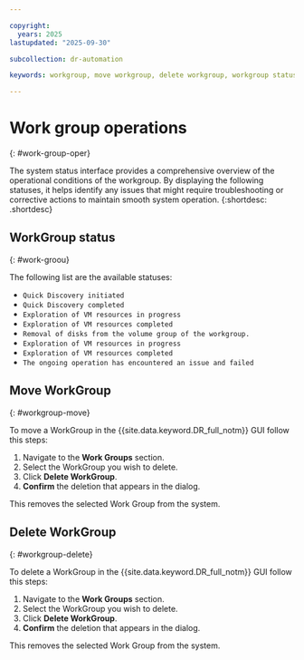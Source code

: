 ```yaml
---

copyright:
  years: 2025
lastupdated: "2025-09-30"

subcollection: dr-automation

keywords: workgroup, move workgroup, delete workgroup, workgroup status

---
```


# Work group operations
{: #work-group-oper}

The system status interface provides a comprehensive overview of the operational conditions of the workgroup. By displaying the following statuses, it helps identify any issues that might require troubleshooting or corrective actions to maintain smooth system operation.
{:shortdesc: .shortdesc}

## WorkGroup status
{: #work-groou}

The following list are the available statuses:

- `Quick Discovery initiated`
- `Quick Discovery completed`
- `Exploration of VM resources in progress`
- `Exploration of VM resources completed`
- `Removal of disks from the volume group of the workgroup.`
- `Exploration of VM resources in progress`
- `Exploration of VM resources completed`
- `The ongoing operation has encountered an issue and failed`

## Move WorkGroup
{: #workgroup-move}

To move a WorkGroup in the {{site.data.keyword.DR_full_notm}} GUI follow this steps:

1. Navigate to the **Work Groups** section.
2. Select the WorkGroup you wish to delete.
3. Click **Delete WorkGroup**.
4. **Confirm** the deletion that appears in the dialog.

This removes the selected Work Group from the system.

## Delete WorkGroup
{: #workgroup-delete}

To delete a WorkGroup in the {{site.data.keyword.DR_full_notm}} GUI follow this steps:

1. Navigate to the **Work Groups** section.
2. Select the WorkGroup you wish to delete.
3. Click **Delete WorkGroup**.
4. **Confirm** the deletion that appears in the dialog.

This removes the selected Work Group from the system.
